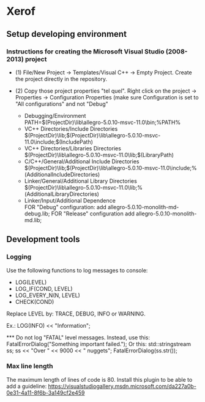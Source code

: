 # Xerof
## Setup developing environment
### Instructions for creating the Microsoft Visual Studio (2008-2013) project

- (1) File/New Project -> Templates/Visual C++ -> Empty Project. Create the project directly in the repository.

- (2) Copy those project properties "tel quel". Right click on the project -> Properties -> Configuration Properties
	  (make sure Configuration is set to "All configurations" and not "Debug"
  - Debugging/Environment <br>
      PATH=$(ProjectDir)\lib\allegro-5.0.10-msvc-11.0\bin;%PATH%
  - VC++ Directories/Include Directories <br>
      $(ProjectDir)\lib;$(ProjectDir)\lib\allegro-5.0.10-msvc-11.0\include;$(IncludePath)
  - VC++ Directories/Libraries Directories <br>
      $(ProjectDir)\lib\allegro-5.0.10-msvc-11.0\lib;$(LibraryPath)
  - C/C++/General/Additional Include Directories <br>
      $(ProjectDir)\lib;$(ProjectDir)\lib\allegro-5.0.10-msvc-11.0\include;%(AdditionalIncludeDirectories) 
  - Linker/General/Additional Library Directories <br>
      $(ProjectDir)\lib\allegro-5.0.10-msvc-11.0\lib;%(AdditionalLibraryDirectories)
  - Linker/Input/Additional Dependence <br>
	  FOR "Debug" configuration:
	  add allegro-5.0.10-monolith-md-debug.lib;
	  FOR "Release" configuration
	  add allegro-5.0.10-monolith-md.lib;


## Development tools
### Logging
Use the following functions to log messages to console:

- LOG(LEVEL)
- LOG_IF(COND, LEVEL)
- LOG_EVERY_N(N, LEVEL)
- CHECK(COND)

Replace LEVEL by: TRACE, DEBUG, INFO or WARNING.

Ex.: LOG(INFO) << "Information";

*** Do not log "FATAL" level messages. Instead, use this:
FatalErrorDialog("Something important failed.");
Or this:
std::stringstream ss;
ss << "Over " << 9000 << " nuggets";
FatalErrorDialog(ss.str());

### Max line length
The maximum length of lines of code is 80. Install this plugin to be able to add a guideline:
https://visualstudiogallery.msdn.microsoft.com/da227a0b-0e31-4a11-8f6b-3a149cf2e459
